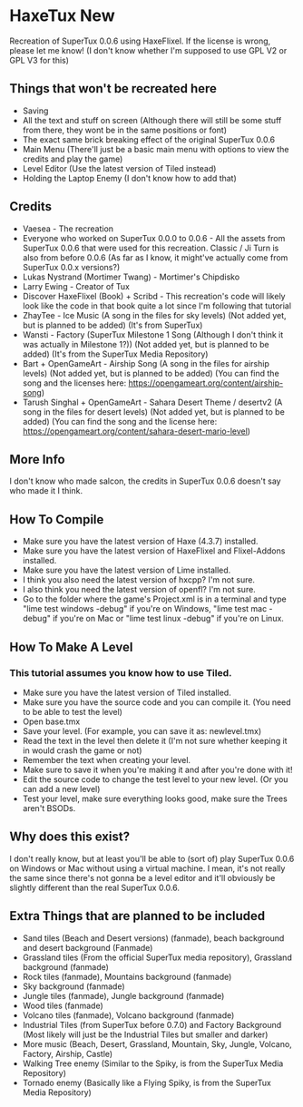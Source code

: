 # HaxeTux New
Recreation of SuperTux 0.0.6 using HaxeFlixel. If the license is wrong, please let me know! (I don't know whether I'm supposed to use GPL V2 or GPL V3 for this)

## Things that won't be recreated here
* Saving
* All the text and stuff on screen (Although there will still be some stuff from there, they wont be in the same positions or font)
* The exact same brick breaking effect of the original SuperTux 0.0.6
* Main Menu (There'll just be a basic main menu with options to view the credits and play the game)
* Level Editor (Use the latest version of Tiled instead)
* Holding the Laptop Enemy (I don't know how to add that)

## Credits
* Vaesea - The recreation
* Everyone who worked on SuperTux 0.0.0 to 0.0.6 - All the assets from SuperTux 0.0.6 that were used for this recreation. Classic / Ji Turn is also from before 0.0.6 (As far as I know, it might've actually come from SuperTux 0.0.x versions?)
* Lukas Nystrand (Mortimer Twang) - Mortimer's Chipdisko
* Larry Ewing - Creator of Tux
* Discover HaxeFlixel (Book) + Scribd - This recreation's code will likely look like the code in that book quite a lot since I'm following that tutorial
* ZhayTee - Ice Music (A song in the files for sky levels) (Not added yet, but is planned to be added) (It's from SuperTux)
* Wansti - Factory (SuperTux Milestone 1 Song (Although I don't think it was actually in Milestone 1?)) (Not added yet, but is planned to be added) (It's from the SuperTux Media Repository)
* Bart + OpenGameArt - Airship Song (A song in the files for airship levels) (Not added yet, but is planned to be added) (You can find the song and the licenses here: https://opengameart.org/content/airship-song)
* Tarush Singhal + OpenGameArt - Sahara Desert Theme / desertv2 (A song in the files for desert levels) (Not added yet, but is planned to be added) (You can find the song and the license here: https://opengameart.org/content/sahara-desert-mario-level)

## More Info
I don't know who made salcon, the credits in SuperTux 0.0.6 doesn't say who made it I think.

## How To Compile
* Make sure you have the latest version of Haxe (4.3.7) installed.
* Make sure you have the latest version of HaxeFlixel and Flixel-Addons installed.
* Make sure you have the latest version of Lime installed.
* I think you also need the latest version of hxcpp? I'm not sure.
* I also think you need the latest version of openfl? I'm not sure.
* Go to the folder where the game's Project.xml is in a terminal and type "lime test windows -debug" if you're on Windows, "lime test mac -debug" if you're on Mac or "lime test linux -debug" if you're on Linux.

## How To Make A Level
### This tutorial assumes you know how to use Tiled.
* Make sure you have the latest version of Tiled installed.
* Make sure you have the source code and you can compile it. (You need to be able to test the level)
* Open base.tmx
* Save your level. (For example, you can save it as: newlevel.tmx)
* Read the text in the level then delete it (I'm not sure whether keeping it in would crash the game or not)
* Remember the text when creating your level.
* Make sure to save it when you're making it and after you're done with it!
* Edit the source code to change the test level to your new level. (Or you can add a new level)
* Test your level, make sure everything looks good, make sure the Trees aren't BSODs.

## Why does this exist?
I don't really know, but at least you'll be able to (sort of) play SuperTux 0.0.6 on Windows or Mac without using a virtual machine. I mean, it's not really the same since there's not gonna be a level editor and it'll obviously be slightly different than the real SuperTux 0.0.6.

## Extra Things that are planned to be included
* Sand tiles (Beach and Desert versions) (fanmade), beach background and desert background (Fanmade)
* Grassland tiles (From the official SuperTux media repository), Grassland background (fanmade)
* Rock tiles (fanmade), Mountains background (fanmade)
* Sky background (fanmade)
* Jungle tiles (fanmade), Jungle background (fanmade)
* Wood tiles (fanmade)
* Volcano tiles (fanmade), Volcano background (fanmade)
* Industrial Tiles (from SuperTux before 0.7.0) and Factory Background (Most likely will just be the Industrial Tiles but smaller and darker)
* More music (Beach, Desert, Grassland, Mountain, Sky, Jungle, Volcano, Factory, Airship, Castle)
* Walking Tree enemy (Similar to the Spiky, is from the SuperTux Media Repository)
* Tornado enemy (Basically like a Flying Spiky, is from the SuperTux Media Repository)
